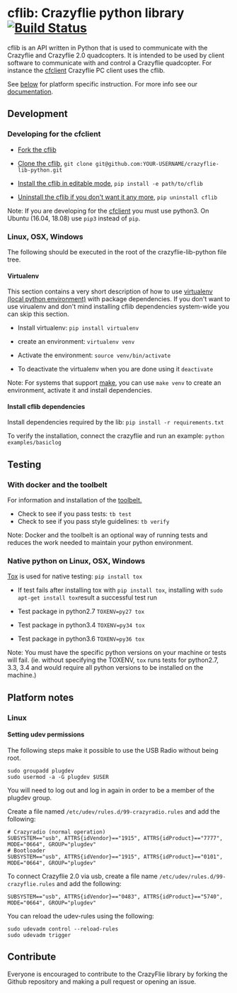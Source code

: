 # cflib: Crazyflie python library [![Build Status](https://api.travis-ci.org/bitcraze/crazyflie-lib-python.svg)](https://travis-ci.org/bitcraze/crazyflie-lib-python)

cflib is an API written in Python that is used to communicate with the Crazyflie
and Crazyflie 2.0 quadcopters. It is intended to be used by client software to
communicate with and control a Crazyflie quadcopter. For instance the [cfclient][cfclient] Crazyflie PC client uses the cflib.

See [below](#platform-notes) for platform specific instruction.
For more info see our [documentation](https://www.bitcraze.io/documentation/repository/crazyflie-lib-python/master/).


## Development
### Developing for the cfclient
* [Fork the cflib](https://help.github.com/articles/fork-a-repo/)
* [Clone the cflib](https://help.github.com/articles/cloning-a-repository/), `git clone git@github.com:YOUR-USERNAME/crazyflie-lib-python.git`
* [Install the cflib in editable mode](http://pip-python3.readthedocs.org/en/latest/reference/pip_install.html?highlight=editable#editable-installs), `pip install -e path/to/cflib` 


* [Uninstall the cflib if you don't want it any more](http://pip-python3.readthedocs.org/en/latest/reference/pip_uninstall.html), `pip uninstall cflib`

Note: If you are developing for the [cfclient][cfclient] you must use python3. On Ubuntu (16.04, 18.08) use `pip3` instead of `pip`.

### Linux, OSX, Windows

The following should be executed in the root of the crazyflie-lib-python file tree.

#### Virtualenv
This section contains a very short description of how to use [virtualenv (local python environment)](https://virtualenv.pypa.io/en/latest/) 
with package dependencies. If you don't want to use virualenv and don't mind installing cflib dependencies system-wide
you can skip this section.

* Install virtualenv: `pip install virtualenv`
* create an environment: `virtualenv venv`
* Activate the environment: `source venv/bin/activate`


* To deactivate the virtualenv when you are done using it `deactivate`

Note: For systems that support [make](https://www.gnu.org/software/make/manual/html_node/Simple-Makefile.html), you can use `make venv` to
create an environment, activate it and install dependencies.

#### Install cflib dependencies
Install dependencies required by the lib: `pip install -r requirements.txt`

To verify the installation, connect the crazyflie and run an example: `python examples/basiclog`

## Testing
### With docker and the toolbelt

For information and installation of the 
[toolbelt.](https://wiki.bitcraze.io/projects:dockerbuilderimage:index)
  
* Check to see if you pass tests: `tb test`
* Check to see if you pass style guidelines: `tb verify`

Note: Docker and the toolbelt is an optional way of running tests and reduces the 
work needed to maintain your python environment.

### Native python on Linux, OSX, Windows
 [Tox](http://tox.readthedocs.org/en/latest/) is used for native testing: `pip install tox`
* If test fails after installing tox with `pip install tox`, installing with  `sudo apt-get install tox`result a successful test run

* Test package in python2.7 `TOXENV=py27 tox`
* Test package in python3.4 `TOXENV=py34 tox`
* Test package in python3.6 `TOXENV=py36 tox`

Note: You must have the specific python versions on your machine or tests will fail. (ie. without specifying the TOXENV, `tox` runs tests for python2.7, 3.3, 3.4 and would require all python versions to be installed on the machine.)


## Platform notes

### Linux

#### Setting udev permissions

The following steps make it possible to use the USB Radio without being root.

```
sudo groupadd plugdev
sudo usermod -a -G plugdev $USER
```

You will need to log out and log in again in order to be a member of the plugdev group.

Create a file named ```/etc/udev/rules.d/99-crazyradio.rules``` and add the
following:
```
# Crazyradio (normal operation)
SUBSYSTEM=="usb", ATTRS{idVendor}=="1915", ATTRS{idProduct}=="7777", MODE="0664", GROUP="plugdev"
# Bootloader
SUBSYSTEM=="usb", ATTRS{idVendor}=="1915", ATTRS{idProduct}=="0101", MODE="0664", GROUP="plugdev"
```

To connect Crazyflie 2.0 via usb, create a file name ```/etc/udev/rules.d/99-crazyflie.rules``` and add the following:
```
SUBSYSTEM=="usb", ATTRS{idVendor}=="0483", ATTRS{idProduct}=="5740", MODE="0664", GROUP="plugdev"
```

You can reload the udev-rules using the following:
```
sudo udevadm control --reload-rules
sudo udevadm trigger
```

[cfclient]: https://www.github.com/bitcraze/crazyflie-clients-python


## Contribute

Everyone is encouraged to contribute to the CrazyFlie library by forking the Github repository and making a pull request or opening an issue.
